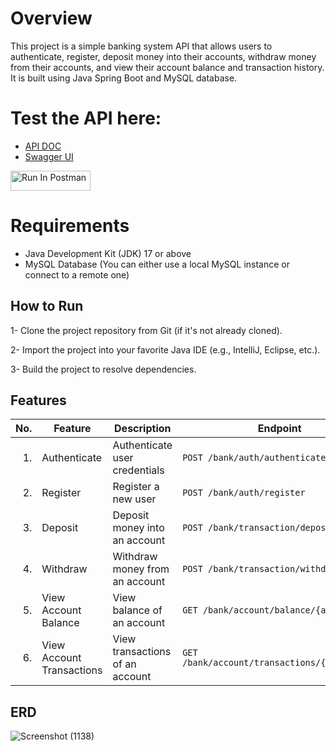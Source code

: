 # Overview 
This project is a simple banking system API that allows users to authenticate, register, deposit money into their accounts, withdraw money from their accounts, and view their account balance and transaction history. It is built using Java Spring Boot and MySQL database.
# Test the API here:
- [API DOC](http://localhost:8081/v3/api-docs)
- [Swagger UI](http://localhost:8081/swagger-ui/index.html)

[<img src="https://run.pstmn.io/button.svg" alt="Run In Postman" style="width: 128px; height: 32px;">](https://god.gw.postman.com/run-collection/28660393-0b54f843-6c14-4419-a7a7-d74754d1da5c?action=collection%2Ffork&source=rip_markdown&collection-url=entityId%3D28660393-0b54f843-6c14-4419-a7a7-d74754d1da5c%26entityType%3Dcollection%26workspaceId%3Dcf048289-7983-422a-953e-c3f1ddb75b7a)

# Requirements
- Java Development Kit (JDK) 17 or above
- MySQL Database (You can either use a local MySQL instance or connect to a remote one)

## How to Run
1- Clone the project repository from Git (if it's not already cloned).

2- Import the project into your favorite Java IDE (e.g., IntelliJ, Eclipse, etc.).

3- Build the project to resolve dependencies.

## Features


| No. | Feature  | Description                            | Endpoint                               |
|----:|----------|----------------------------------------|----------------------------------------|
|  1. | Authenticate | Authenticate user credentials         | `POST /bank/auth/authenticate`        |
|  2. | Register     | Register a new user                   | `POST /bank/auth/register`            |
|  3. | Deposit  | Deposit money into an account          | `POST /bank/transaction/deposit`      |
|  4. | Withdraw | Withdraw money from an account         | `POST /bank/transaction/withdraw`     |
|  5. | View Account Balance     | View balance of an account           | `GET /bank/account/balance/{accountId}` |
|  6. | View Account Transactions| View transactions of an account      | `GET /bank/account/transactions/{accountId}` |

## ERD
![Screenshot (1138)](https://github.com/sameh-tarek/Bank-Api/assets/108232157/b2fa83e5-de66-48bc-8373-a639d133a08b)
